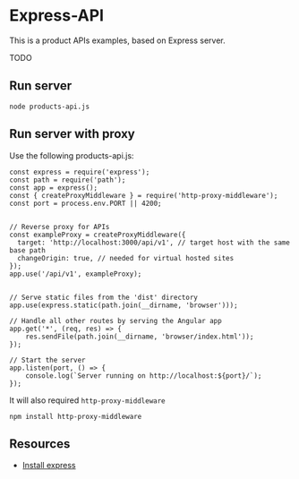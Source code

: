 # Express-API 
This is a product APIs examples, based on Express server.

TODO

## Run server
```
node products-api.js
```

## Run server with proxy
Use the following products-api.js:
```
const express = require('express');
const path = require('path');
const app = express();
const { createProxyMiddleware } = require('http-proxy-middleware');
const port = process.env.PORT || 4200;


// Reverse proxy for APIs
const exampleProxy = createProxyMiddleware({
  target: 'http://localhost:3000/api/v1', // target host with the same base path
  changeOrigin: true, // needed for virtual hosted sites
});
app.use('/api/v1', exampleProxy);


// Serve static files from the 'dist' directory
app.use(express.static(path.join(__dirname, 'browser')));

// Handle all other routes by serving the Angular app
app.get('*', (req, res) => {
    res.sendFile(path.join(__dirname, 'browser/index.html'));
});

// Start the server
app.listen(port, () => {
    console.log(`Server running on http://localhost:${port}/`);
});
```
It will also required `http-proxy-middleware`
```
npm install http-proxy-middleware
```


## Resources
* [Install express](https://expressjs.com/en/starter/installing.html)
